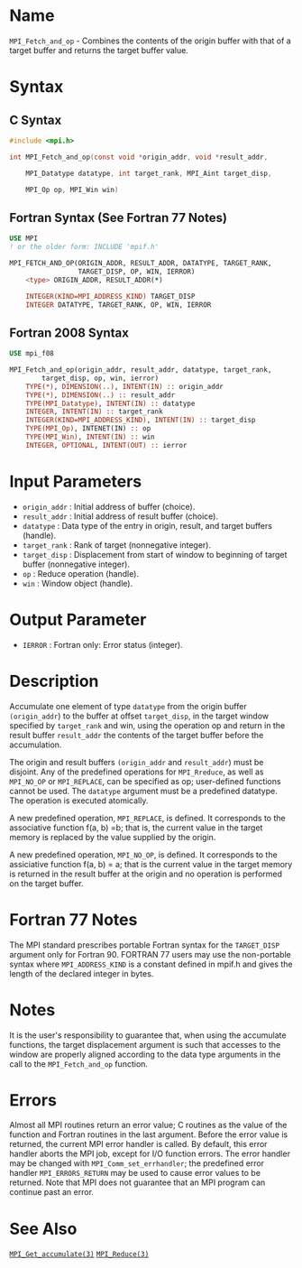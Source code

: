 # Name

`MPI_Fetch_and_op` - Combines the contents of the origin buffer with
that of a target buffer and returns the target buffer value.

# Syntax

## C Syntax

```c
#include <mpi.h>

int MPI_Fetch_and_op(const void *origin_addr, void *result_addr,

    MPI_Datatype datatype, int target_rank, MPI_Aint target_disp,

    MPI_Op op, MPI_Win win)
```

## Fortran Syntax (See Fortran 77 Notes)

```fortran
USE MPI
! or the older form: INCLUDE 'mpif.h'

MPI_FETCH_AND_OP(ORIGIN_ADDR, RESULT_ADDR, DATATYPE, TARGET_RANK,
                 TARGET_DISP, OP, WIN, IERROR)
    <type> ORIGIN_ADDR, RESULT_ADDR(*)

    INTEGER(KIND=MPI_ADDRESS_KIND) TARGET_DISP
    INTEGER DATATYPE, TARGET_RANK, OP, WIN, IERROR
```

## Fortran 2008 Syntax

```fortran
USE mpi_f08

MPI_Fetch_and_op(origin_addr, result_addr, datatype, target_rank,
        target_disp, op, win, ierror)
    TYPE(*), DIMENSION(..), INTENT(IN) :: origin_addr
    TYPE(*), DIMENSION(..) :: result_addr
    TYPE(MPI_Datatype), INTENT(IN) :: datatype
    INTEGER, INTENT(IN) :: target_rank
    INTEGER(KIND=MPI_ADDRESS_KIND), INTENT(IN) :: target_disp
    TYPE(MPI_Op), INTENET(IN) :: op
    TYPE(MPI_Win), INTENT(IN) :: win
    INTEGER, OPTIONAL, INTENT(OUT) :: ierror
```

# Input Parameters

* `origin_addr` : Initial address of buffer (choice).
* `result_addr` : Initial address of result buffer (choice).
* `datatype` : Data type of the entry in origin, result, and target buffers
(handle).
* `target_rank` : Rank of target (nonnegative integer).
* `target_disp` : Displacement from start of window to beginning of target buffer
(nonnegative integer).
* `op` : Reduce operation (handle).
* `win` : Window object (handle).

# Output Parameter

* `IERROR` : Fortran only: Error status (integer).

# Description

Accumulate one element of type `datatype` from the origin buffer
`(origin_addr`) to the buffer at offset `target_disp`, in the target
window specified by `target_rank` and win, using the operation op
and return in the result buffer `result_addr` the contents of the target
buffer before the accumulation.

The origin and result buffers `(origin_addr` and `result_addr`) must be
disjoint. Any of the predefined operations for `MPI_Rreduce`, as well
as `MPI_NO_OP` or `MPI_REPLACE`, can be specified as op; user-defined
functions cannot be used. The `datatype` argument must be a predefined
datatype. The operation is executed atomically.

A new predefined operation, `MPI_REPLACE`, is defined. It corresponds to
the associative function f(a, b) =b; that is, the current value in the
target memory is replaced by the value supplied by the origin.

A new predefined operation, `MPI_NO_OP`, is defined. It corresponds to the
assiciative function f(a, b) = a; that is the current value in the
target memory is returned in the result buffer at the origin and no
operation is performed on the target buffer.

# Fortran 77 Notes

The MPI standard prescribes portable Fortran syntax for the
`TARGET_DISP` argument only for Fortran 90. FORTRAN 77 users may use the
non-portable syntax
where `MPI_ADDRESS_KIND` is a constant defined in mpif.h and gives the
length of the declared integer in bytes.

# Notes

It is the user's responsibility to guarantee that, when using the
accumulate functions, the target displacement argument is such that
accesses to the window are properly aligned according to the data type
arguments in the call to the `MPI_Fetch_and_op` function.

# Errors

Almost all MPI routines return an error value; C routines as the value
of the function and Fortran routines in the last argument.
Before the error value is returned, the current MPI error handler is
called. By default, this error handler aborts the MPI job, except for
I/O function errors. The error handler may be changed with
`MPI_Comm_set_errhandler`; the predefined error handler
`MPI_ERRORS_RETURN` may be used to cause error values to be returned. Note
that MPI does not guarantee that an MPI program can continue past an
error.

# See Also

[`MPI_Get_accumulate(3)`](./?file=MPI_Get_accumulate.md)
[`MPI_Reduce(3)`](./?file=MPI_Reduce.md)

